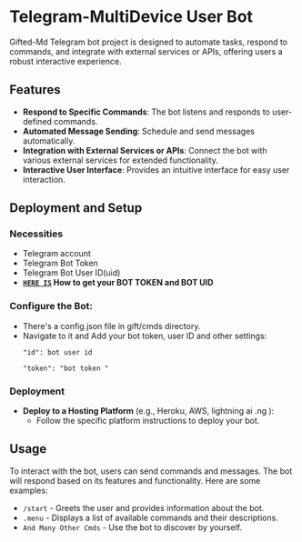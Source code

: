 # Telegram-MultiDevice User Bot 

Gifted-Md Telegram bot project is designed to automate tasks, respond to commands, and integrate with external services or APIs, offering users a robust interactive experience.

## Features

- **Respond to Specific Commands**: The bot listens and responds to user-defined commands.
- **Automated Message Sending**: Schedule and send messages automatically.
- **Integration with External Services or APIs**: Connect the bot with various external services for extended functionality.
- **Interactive User Interface**: Provides an intuitive interface for easy user interaction.

## Deployment and Setup

### Necessities

- Telegram account
- Telegram Bot Token
- Telegram Bot User ID(uid)
- **[`HERE IS`](https://github.com/mouricedevs/telegram-bot/blob/main/setup/bot-token-and-uid.md) How to get your BOT TOKEN and BOT UID**

### Configure the Bot:
   - There's a config.json file in gift/cmds directory.
   - Navigate to it and Add your bot token, user ID and other settings:
     ```
     "id": bot user id
     ```
     ```
     "token": "bot token "
     ```

### Deployment

- **Deploy to a Hosting Platform** (e.g., Heroku, AWS, lightning ai .ng ):
  - Follow the specific platform instructions to deploy your bot.

## Usage

To interact with the bot, users can send commands and messages. The bot will respond based on its features and functionality. Here are some examples:

- `/start` - Greets the user and provides information about the bot.
- `.menu` - Displays a list of available commands and their descriptions.
- `And Many Other Cmds` - Use the bot to discover by yourself.

